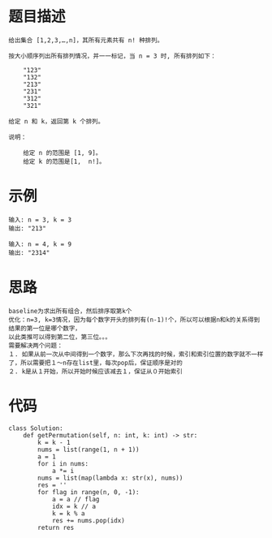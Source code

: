 # 题目描述
    给出集合 [1,2,3,…,n]，其所有元素共有 n! 种排列。

    按大小顺序列出所有排列情况，并一一标记，当 n = 3 时, 所有排列如下：

        "123"
        "132"
        "213"
        "231"
        "312"
        "321"

    给定 n 和 k，返回第 k 个排列。

    说明：

        给定 n 的范围是 [1, 9]。
        给定 k 的范围是[1,  n!]。
# 示例
```
输入: n = 3, k = 3
输出: "213"

输入: n = 4, k = 9
输出: "2314"
```
# 思路
    baseline为求出所有组合，然后排序取第k个
    优化：n=3, k=3情况，因为每个数字开头的排列有(n-1)!个，所以可以根据n和k的关系得到结果的第一位是哪个数字，
    以此类推可以得到第二位，第三位。。。
    需要解决两个问题：
    １. 如果从前一次从中间得到一个数字，那么下次再找的时候，索引和索引位置的数字就不一样了，所以需要把１～n存在list里，每次pop后，保证顺序是对的
    ２. k是从１开始，所以开始时候应该减去１，保证从０开始索引
# 代码
```
class Solution:
    def getPermutation(self, n: int, k: int) -> str:
        k = k - 1
        nums = list(range(1, n + 1))
        a = 1
        for i in nums:
            a *= i
        nums = list(map(lambda x: str(x), nums))
        res = ''
        for flag in range(n, 0, -1):
            a = a // flag
            idx = k // a
            k = k % a
            res += nums.pop(idx)
        return res
```
